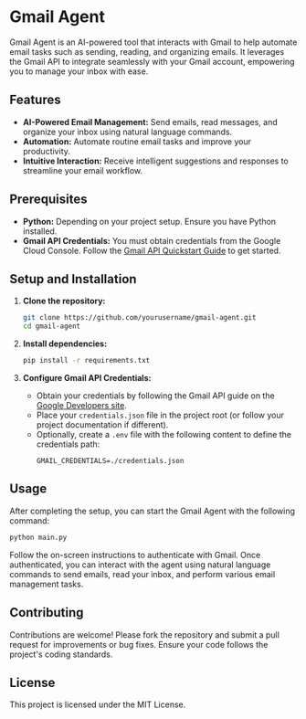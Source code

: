 # Gmail Agent

Gmail Agent is an AI-powered tool that interacts with Gmail to help automate email tasks such as sending, reading, and organizing emails. It leverages the Gmail API to integrate seamlessly with your Gmail account, empowering you to manage your inbox with ease.

## Features

- **AI-Powered Email Management:** Send emails, read messages, and organize your inbox using natural language commands.
- **Automation:** Automate routine email tasks and improve your productivity.
- **Intuitive Interaction:** Receive intelligent suggestions and responses to streamline your email workflow.

## Prerequisites

- **Python:** Depending on your project setup. Ensure you have Python installed.
- **Gmail API Credentials:** You must obtain credentials from the Google Cloud Console. Follow the [Gmail API Quickstart Guide](https://developers.google.com/gmail/api/quickstart) to get started.

## Setup and Installation

1. **Clone the repository:**
   ```bash
   git clone https://github.com/yourusername/gmail-agent.git
   cd gmail-agent
   ```

2. **Install dependencies:**
   ```bash
   pip install -r requirements.txt
   ```

3. **Configure Gmail API Credentials:**
   - Obtain your credentials by following the Gmail API guide on the [Google Developers site](https://developers.google.com/gmail/api/quickstart).
   - Place your `credentials.json` file in the project root (or follow your project documentation if different).
   - Optionally, create a `.env` file with the following content to define the credentials path:
     ```env
     GMAIL_CREDENTIALS=./credentials.json
     ```

## Usage

After completing the setup, you can start the Gmail Agent with the following command:
```bash
python main.py
```

Follow the on-screen instructions to authenticate with Gmail. Once authenticated, you can interact with the agent using natural language commands to send emails, read your inbox, and perform various email management tasks.

## Contributing

Contributions are welcome! Please fork the repository and submit a pull request for improvements or bug fixes. Ensure your code follows the project's coding standards.

## License

This project is licensed under the MIT License.

